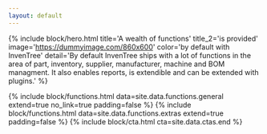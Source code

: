 ```yaml
---
layout: default
---
```


{% include block/hero.html title='A wealth of functions' title_2='is provided' image='https://dummyimage.com/860x600' color='by default with InvenTree' detail='By default InvenTree ships with a lot of functions in the area of part, inventory, supplier, manufacturer, machine and BOM managment.
It also enables reports, is extendible and can be extended with plugins.' %}

{% include block/functions.html data=site.data.functions.general extend=true no_link=true padding=false %}
{% include block/functions.html data=site.data.functions.extras extend=true padding=false %}
{% include block/cta.html cta=site.data.ctas.end %}
